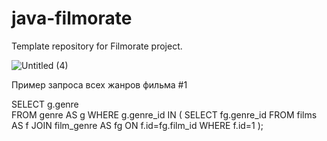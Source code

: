 # java-filmorate
Template repository for Filmorate project.


![Untitled (4)](https://github.com/MatveyStrakhov/java-filmorate/assets/126389529/ffef9572-2fe1-41b3-a67a-3edcbbe2e567)

Пример запроса всех жанров фильма #1


SELECT g.genre  
FROM genre AS g
WHERE g.genre_id IN (
	SELECT fg.genre_id
	FROM films AS f 
	JOIN film_genre AS fg ON f.id=fg.film_id
	WHERE f.id=1
);
